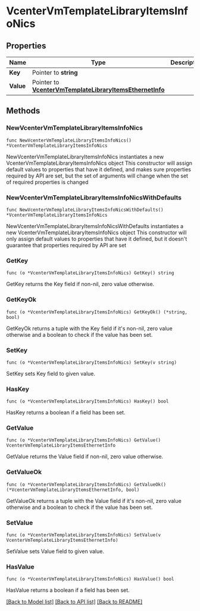 # VcenterVmTemplateLibraryItemsInfoNics

## Properties

Name | Type | Description | Notes
------------ | ------------- | ------------- | -------------
**Key** | Pointer to **string** |  | [optional] 
**Value** | Pointer to [**VcenterVmTemplateLibraryItemsEthernetInfo**](VcenterVmTemplateLibraryItemsEthernetInfo.md) |  | [optional] 

## Methods

### NewVcenterVmTemplateLibraryItemsInfoNics

`func NewVcenterVmTemplateLibraryItemsInfoNics() *VcenterVmTemplateLibraryItemsInfoNics`

NewVcenterVmTemplateLibraryItemsInfoNics instantiates a new VcenterVmTemplateLibraryItemsInfoNics object
This constructor will assign default values to properties that have it defined,
and makes sure properties required by API are set, but the set of arguments
will change when the set of required properties is changed

### NewVcenterVmTemplateLibraryItemsInfoNicsWithDefaults

`func NewVcenterVmTemplateLibraryItemsInfoNicsWithDefaults() *VcenterVmTemplateLibraryItemsInfoNics`

NewVcenterVmTemplateLibraryItemsInfoNicsWithDefaults instantiates a new VcenterVmTemplateLibraryItemsInfoNics object
This constructor will only assign default values to properties that have it defined,
but it doesn't guarantee that properties required by API are set

### GetKey

`func (o *VcenterVmTemplateLibraryItemsInfoNics) GetKey() string`

GetKey returns the Key field if non-nil, zero value otherwise.

### GetKeyOk

`func (o *VcenterVmTemplateLibraryItemsInfoNics) GetKeyOk() (*string, bool)`

GetKeyOk returns a tuple with the Key field if it's non-nil, zero value otherwise
and a boolean to check if the value has been set.

### SetKey

`func (o *VcenterVmTemplateLibraryItemsInfoNics) SetKey(v string)`

SetKey sets Key field to given value.

### HasKey

`func (o *VcenterVmTemplateLibraryItemsInfoNics) HasKey() bool`

HasKey returns a boolean if a field has been set.

### GetValue

`func (o *VcenterVmTemplateLibraryItemsInfoNics) GetValue() VcenterVmTemplateLibraryItemsEthernetInfo`

GetValue returns the Value field if non-nil, zero value otherwise.

### GetValueOk

`func (o *VcenterVmTemplateLibraryItemsInfoNics) GetValueOk() (*VcenterVmTemplateLibraryItemsEthernetInfo, bool)`

GetValueOk returns a tuple with the Value field if it's non-nil, zero value otherwise
and a boolean to check if the value has been set.

### SetValue

`func (o *VcenterVmTemplateLibraryItemsInfoNics) SetValue(v VcenterVmTemplateLibraryItemsEthernetInfo)`

SetValue sets Value field to given value.

### HasValue

`func (o *VcenterVmTemplateLibraryItemsInfoNics) HasValue() bool`

HasValue returns a boolean if a field has been set.


[[Back to Model list]](../README.md#documentation-for-models) [[Back to API list]](../README.md#documentation-for-api-endpoints) [[Back to README]](../README.md)


